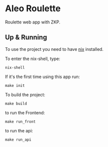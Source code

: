 # Aleo Roulette

Roulette web app with ZKP.

## Up & Running

To use the project you need to have [nix](https://nix.dev/tutorials/install-nix) installed.

To enter the nix-shell, type:

`nix-shell`

If it's the first time using this app run:

`make init`

To build the project:

`make build`

to run the Frontend:

`make run_front`

to run the api:

`make run_api`
